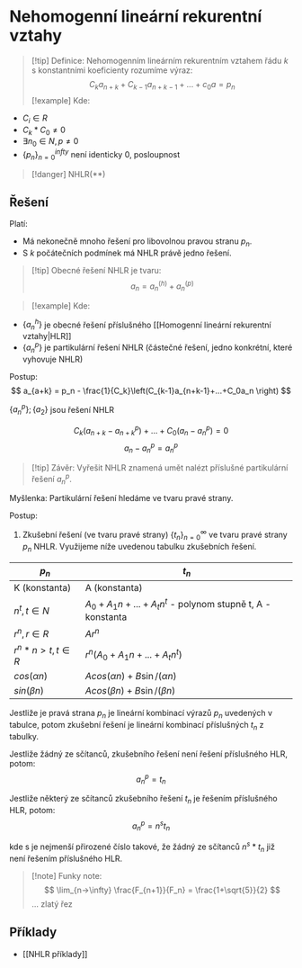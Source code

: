 # Nehomogenní lineární rekurentní vztahy

> [!tip] Definice:
Nehomogenním lineárním rekurentním vztahem řádu $k$ s konstantními koeficienty rozumíme výraz:
$$
C_ka_{n+k} + C_{k-1}a_{n+k-1} + ... + c_0 a = p_n
$$
> [!example] Kde:
- $C_i \in R$
- $C_k*C_0 \neq 0$
- $\exists n_0 \in N, p \neq 0$
- $\{p_n\}_{n=0}^{infty}$ není identicky 0, posloupnost

> [!danger] NHLR(\*\*)

## Řešení
Platí:
- Má nekonečně mnoho řešení pro libovolnou pravou stranu $p_n$.
- S $k$ počátečních podmínek má NHLR právě jedno řešení.

> [!tip] Obecné řešení NHLR je tvaru:
$$
a_n = a_n^{(h)} + a_n^{(p)}
$$

> [!example] Kde:
- $\{a_n^{h}\}$ je obecné řešení příslušného [[Homogenní lineární rekurentní vztahy|HLR]]
- $\{a_n^{p}\}$ je partikulární řešení NHLR (částečné řešení, jedno konkrétní, které vyhovuje NHLR)

Postup:
$$
a_{a+k} = p_n - \frac{1}{C_k}\left(C_{k-1}a_{n+k-1}+...+C_0a_n \right)
$$


$\{a_n^{p}\};\{a_2\}$ jsou řešení NHLR

$$
C_k(a_{n+k}-a_{n+k}^p)+...+C_0(a_n-a_n^p) = 0
$$
$$a_n - a_n^p = a_n^p$$
> [!tip] Závěr:
Vyřešit NHLR znamená umět nalézt příslušné partikulární řešení $a_n^p$.

Myšlenka:
Partikulární řešení hledáme ve tvaru pravé strany. 

Postup:

1) Zkušební řešení (ve tvaru pravé strany) $\{t_n\}^\infty_{n=0}$ ve tvaru pravé strany $p_n$ NHLR. Využijeme níže uvedenou tabulku zkušebních řešení. 

| $p_n$            | $t_n$                                                     |
| ---------------- | --------------------------------------------------------- |
| K (konstanta)    | A (konstanta)                                             |
| $n^t, t\in N$    | $A_0 + A_1n+...+A_tn^t$ - polynom stupně t, A - konstanta |
| $r^n,r\in R$     | $Ar^n$                                                    |
| $r^n*n>t,t\in R$ | $r^n(A_0 + A_1n+...+A_tn^t)$                              |
| $cos(\alpha n)$  | $A cos(\alpha n) + B \sin/(\alpha n)$                     |
| $sin(\beta n)$   | $A cos(\beta n) + B \sin/(\beta n)$                       |

Jestliže je pravá strana $p_n$ je lineární kombinací výrazů $p_n$ uvedených v tabulce, potom zkušební řešení je lineární kombinací příslušných $t_n$ z tabulky. 

Jestliže žádný ze sčítanců, zkušebního řešení není řešení příslušného HLR, potom:
$$
a_n^p = t_n
$$

Jestliže některý ze sčítanců zkušebního řešení $t_n$ je řešením příslušného HLR, potom:
$$
a_n^p = n^st_n
$$

kde s je nejmenší přirozené číslo takové, že žádný ze sčítanců $n^s*t_n$ již není řešením příslušného HLR.

> [!note] Funky note:
$$
\lim_{n->\infty} \frac{F_{n+1}}{F_n} = \frac{1+\sqrt{5}}{2}
$$
... zlatý řez

## Příklady
- [[NHLR příklady]]